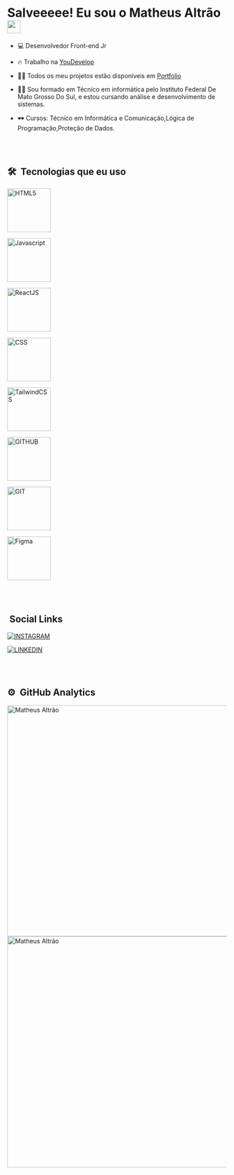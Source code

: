 <h1> Salveeeee! Eu sou o Matheus Altrão<img src="https://raw.githubusercontent.com/kaueMarques/kaueMarques/master/hi.gif" width="30px"></h1>

- 💻 Desenvolvedor Front-end Jr

- 🔥 Trabalho na  [YouDevelop](https://youdevelop.app/)

- 👨‍💻 Todos os meu projetos estão disponíveis em  [Portfolio](https://matheusaltrao.github.io/portfolio/)

- 👨‍🎓 Sou formado em Técnico em informática pelo Instituto Federal De Mato Grosso Do Sul, e estou cursando análise e desenvolvimento de sistemas.

- 🕶 Cursos: Técnico em Informática e Comunicação,Lógica de Programação,Proteção de Dados.



<br><br>

## 🛠 &nbsp;Tecnologias que eu uso

<img width='100px' align="center" alt="HTML5"
src="https://cdn.jsdelivr.net/gh/devicons/devicon/icons/html5/html5-original.svg">

<img width='100px' align="center" alt="Javascript"
src="https://cdn.jsdelivr.net/gh/devicons/devicon/icons/javascript/javascript-original.svg">

<img width='100px' align="center" alt="ReactJS"
src="https://cdn.jsdelivr.net/gh/devicons/devicon/icons/react/react-original.svg" />

<img width='100px' align="center" alt="CSS"
src="https://cdn.jsdelivr.net/gh/devicons/devicon/icons/css3/css3-original.svg">

<img width='100px' align="center" alt="TailwindCSS"
src="https://cdn.jsdelivr.net/gh/devicons/devicon/icons/tailwindcss/tailwindcss-original-wordmark.svg" />

<img width='100px' align="center" alt="GITHUB"
src="https://cdn.jsdelivr.net/gh/devicons/devicon/icons/github/github-original.svg" />

<img width='100px' align="center" alt="GIT" 
src="https://cdn.jsdelivr.net/gh/devicons/devicon/icons/git/git-original.svg" />

<img width='100px' align="center" alt="Figma"
src="https://cdn.jsdelivr.net/gh/devicons/devicon/icons/figma/figma-original.svg" />


<br><br>
## &nbsp;Social Links

[<img align="center" alt="INSTAGRAM"
src="https://img.shields.io/badge/Instagram-E4405F?style=for-the-badge&logo=instagram&logoColor=white">](https://www.instagram.com/matheusaltrao_dev/)

[<img align="center" alt="LINKEDIN"
src="https://img.shields.io/badge/LinkedIn-0077B5?style=for-the-badge&logo=linkedin&logoColor=white">](https://www.linkedin.com/in/matheus-altrao/)

<br><br>

## ⚙️ &nbsp;GitHub Analytics

<p align="left">

<img width="530em" src="https://github-readme-stats.vercel.app/api?username=Matheusaltrao&show_icons=true&theme=synthwave" alt="Matheus Altrão"/>
  
<img width="530em" src="https://github-readme-stats.vercel.app/api/top-langs/?username=Matheusaltrao&layout=compact&theme=synthwave" alt="Matheus Altrão"/>
</p>







